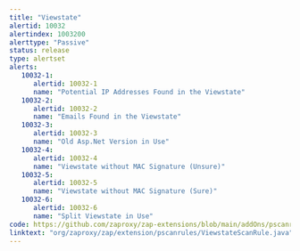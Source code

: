 ```yaml
---
title: "Viewstate"
alertid: 10032
alertindex: 1003200
alerttype: "Passive"
status: release
type: alertset
alerts:
   10032-1:
      alertid: 10032-1
      name: "Potential IP Addresses Found in the Viewstate"
   10032-2:
      alertid: 10032-2
      name: "Emails Found in the Viewstate"
   10032-3:
      alertid: 10032-3
      name: "Old Asp.Net Version in Use"
   10032-4:
      alertid: 10032-4
      name: "Viewstate without MAC Signature (Unsure)"
   10032-5:
      alertid: 10032-5
      name: "Viewstate without MAC Signature (Sure)"
   10032-6:
      alertid: 10032-6
      name: "Split Viewstate in Use"
code: https://github.com/zaproxy/zap-extensions/blob/main/addOns/pscanrules/src/main/java/org/zaproxy/zap/extension/pscanrules/ViewstateScanRule.java
linktext: "org/zaproxy/zap/extension/pscanrules/ViewstateScanRule.java"
---
```


